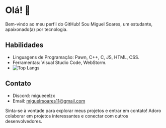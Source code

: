 # Olá! 👋

Bem-vindo ao meu perfil do GitHub! Sou Miguel Soares, um estudante, apaixonado(a) por tecnologia.


## Habilidades

- Linguagens de Programação: Pawn, C++, C, JS, HTML, CSS.
- Ferramentas: Visual Studio Code, WebStorm.
- ![Top Langs](https://github-readme-stats.vercel.app/api/top-langs/?username=miguel517&layout=compact)
## Contato

- Discord: migueeelzx
- Email: miguelrsoares11@gmail.com

Sinta-se à vontade para explorar meus projetos e entrar em contato! Adoro colaborar em projetos interessantes e conectar com outros desenvolvedores.
